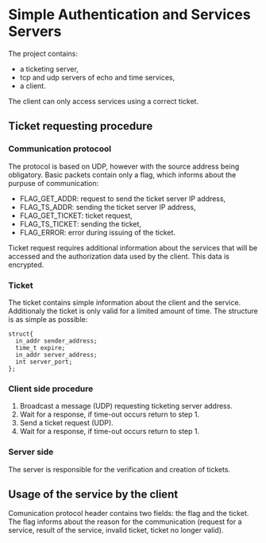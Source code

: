 # Simple Authentication and Services Servers

The project contains:
* a ticketing server,
* tcp and udp servers of echo and time services,
* a client.

The client can only access services using a correct ticket. 

## Ticket requesting procedure

### Communication protocool 
The protocol is based on UDP, however with the source address being obligatory.
Basic packets contain only a flag, which informs about the purpuse of communication:
* FLAG_GET_ADDR: request to send the ticket server IP address,
* FLAG_TS_ADDR: sending the ticket server IP address,
* FLAG_GET_TICKET: ticket request,
* FLAG_TS_TICKET: sending the ticket,
* FLAG_ERROR: error during issuing of the ticket.

Ticket request requires additional information about the services that will be accessed and the authorization data used by the client. This data is encrypted.  

### Ticket 
The ticket contains simple information about the client and the service. 
Additionaly the ticket is only valid for a limited amount of time.
The structure is as simple as possible:
```
struct{ 
  in_addr sender_address; 
  time_t expire;
  in_addr server_address; 
  int server_port; 
};

```

### Client side procedure
1. Broadcast a message (UDP) requesting ticketing server address.
2. Wait for a response, if time-out occurs return to step 1.
3. Send a ticket request (UDP).
4. Wait for a response, if time-out occurs return to step 1.

### Server side
The server is responsible for the verification and creation of tickets. 

## Usage of the service by the client
Comunication protocol header contains two fields: the flag and the ticket. 
The flag informs about the reason for the communication (request for a service, result of the service, invalid ticket, ticket no longer valid). 
